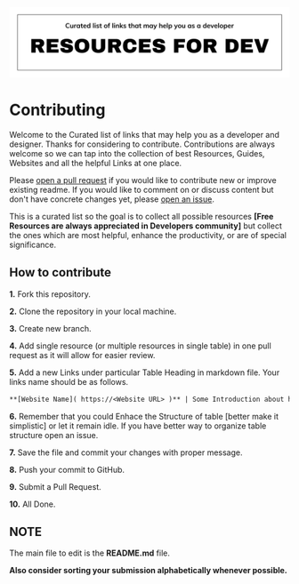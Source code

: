 ![Nothing much to read but still..](./title-images/title-image-white.png)

# Contributing

Welcome to the Curated list of links that may help you as a developer and designer. Thanks for considering to contribute. Contributions are always welcome so we can tap into the collection of best Resources, Guides, Websites and all the helpful Links at one place.

Please [open a pull request](https://github.com/mrjatinchauhan/resources/pulls) if you would like to contribute new or improve existing readme. If you would like to comment on or discuss content but don't have concrete changes yet, please [open an issue](https://github.com/mrjatinchauhan/resources/issues).

This is a curated list so the goal is to collect all possible resources **[Free Resources are always appreciated in Developers community]** but collect the ones which are most helpful, enhance the productivity, or are of special significance.

## How to contribute

**1.** Fork this repository.

**2.** Clone the repository in your local machine.

**3.** Create new branch.

**4.** Add single resource (or multiple resources in single table) in one pull request as it will allow for easier review.

**5.** Add a new Links under particular Table Heading in markdown file. Your links name should be as follows.

```md
**[Website Name]( https://<Website URL> )** | Some Introduction about how it helps or its use case.
```

**6.** Remember that you could Enhace the Structure of table [better make it simplistic] or let it remain idle. If you have better way to organize table structure open an issue.

**7.** Save the file and commit your changes with proper message.

**8.** Push your commit to GitHub.

**9.** Submit a Pull Request.

**10.** All Done.

## NOTE

The main file to edit is the **README.md** file.

**Also consider sorting your submission alphabetically whenever possible.**
